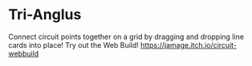 # Tri-Anglus
 Connect circuit points together on a grid by dragging and dropping line cards into place! 
Try out the Web Build!
https://jamage.itch.io/circuit-webbuild
